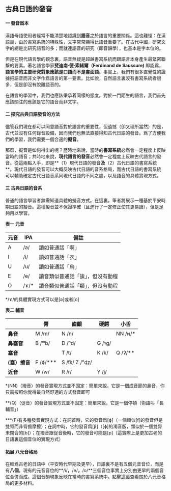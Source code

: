 ## 古典日語的發音



#### 一	發音爲本

漢語母語使用者經常不能清楚地認識到**語音**之於語言的重要關係。這也難怪：在漢語裏，由於書寫系統的特殊性，文字常常顯得比語音重要了。在古代中國，研究文字的總是比研究語音的多；而就連語音的研究（即音韻學），也基本是字本位的。

但是在現代語言學的觀念裏，語音無疑是超越書寫系統而跟語言本身產生最緊密聯繫的要素。著名語言學家**斐迪南·德·索緒爾（Ferdinand de Saussure)** 即認爲，**語言學的主要研究對象應該是口語而不是書面語**。事實上，我們有很多直覺性的證據把語音而非文字作爲語言的第一要素。比如說，自然語言裏沒有書寫系統者很多，但是卻沒有脫離語音的。

在語言的學習中，我們也應該秉承着同樣的態度。對於一門陌生的語言，我們首先應該關注的應該是它的語音而非文字。



#### 二	探究古典日語發音的方法

儘管我們現在都可以同意語音對於語言的重要性，但遺憾（卻又理所當然）的是，古代並沒有任何錄音設備，因而我們也無法直接得知古代日語的發音。爲了方便我們的學習，我們需要一個合適的**擬音**。

那麼，擬音是如何得出的呢？歷時地來說，當時的**書寫系統**必然會一定程度上反映當時的語音；共時地來說，**現代語言的發音**必然會一定程度上反映古代語言的發音。從這兩點入手，即是**（1）現代日語的發音**及**（2）古代日語的書寫系統**。現代日語的發音可以大概反映古代日語的音系格局，而古代日語的書寫系統可以輔助確定古代日語音系同現代日語的不同之處，以及語音的具體實現方式。



#### 三	古典日語的音系

普通的語言學習者無需知道具體的擬音方式。在這裏，筆者將展示一種基於平安時期日語的擬音。這種擬音並不保證準確（且進行了一定修正使其更易讀），但是足夠用以學習。



**表一	元音**

| 元音 | IPA  | 備註                             |
| ---- | ---- | -------------------------------- |
| A    | /a/  | 讀如普通話「啊」                 |
| I    | /i/  | 讀如普通話「衣」                 |
| U    | /u/  | 讀如普通話「烏」                 |
| E    | /e/  | 讀音類似普通話「誒」，但沒有動程 |
| O    | /ɤ/* | 讀音類似普通話「額」，但沒有動程 |

*/ɤ/的具體實現方式可以是[ə]或者[o]



**表二	輔音**

|               | 脣       | 齒齦            | 硬齶   | 小舌    |
| ------------- | -------- | --------------- | ------ | ------- |
| **鼻音**      | M /m/    | N /n/           |        | NN /ɴ/* |
| **鼻塞音**    | B /ᵐb/   | D /ⁿd/          | G /ᵑg/ |         |
| **塞音**      |          | T /t/           | K /k/  | Q /ʔ/** |
| **(塞）擦音** | F /ɸ/*** | S /t͡s/  Z /ⁿd͜z/ |        |         |
| **近音**      | W /w/    | R /r/           | Y /j/  |         |

*⟨NN⟩（撥音）的發音實現方式並不固定：簡單來說，它是一個成音節的鼻音，你只需按照你覺得最自然舒適的方式發音即可

**⟨Q⟩（促音）的發音實現方式並不固定：簡單來說，它是一個停頓（術語叫「長輔音」）

***⟨F⟩有多種發音實現方式：在詞首時，它的發音爲[ɸ]（一個類似[f]的發音但是雙脣而非脣齒摩擦）；在詞中時，它的發音爲[β]（[ɸ]的濁音版，類似於一個雙脣未閉合的[b]）；在撥音跟促音後時，它的發音可能是[p]（這實際上是更加古老的日語裏這個音位的實現方式）



#### 拓展	八元音格局

在較爲古老的日語中（平安時代早期及更早），日語裏不是有五個元音音位，而是有**八個**。現有的元音音位的**/i/**，**/e/**，**/o/**三個音位事實上分別由更早的兩個音位合併而成。這個音韻現象反映在當時的書寫系統中。點擊[這裏](https://zh.wikipedia.org/wiki/%E4%B8%8A%E4%BB%A3%E7%89%B9%E6%AE%8A%E5%81%87%E5%90%8D%E9%81%A3)查看關於八元音格局的更多材料。





